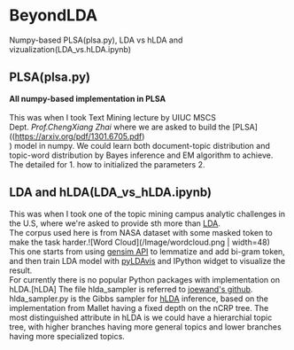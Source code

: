 # BeyondLDA
Numpy-based PLSA(plsa.py), LDA vs hLDA and vizualization(LDA_vs.hLDA.ipynb)

## PLSA(plsa.py)
**All numpy-based implementation in PLSA**<br/><br/>
This was when I took Text Mining lecture by UIUC MSCS Dept. _Prof.ChengXiang Zhai_ where we are asked to build the [PLSA]((https://arxiv.org/pdf/1301.6705.pdf) <br/>) model in numpy.
We could learn both document-topic distribution and topic-word distribution by Bayes inference and EM algorithm to achieve. The detailed for 1. how to initialized the parameters 2.<br/>

## LDA and hLDA(LDA_vs_hLDA.ipynb)
This was when I took one of the topic mining campus analytic challenges in the U.S, where we're asked to provide sth more than [LDA](http://www.jmlr.org/papers/volume3/blei03a/blei03a.pdf).<br/> The corpus used here is from NASA dataset with some masked token to make the task harder.![Word Cloud](/Image/wordcloud.png | width=48)<br/> 
This one starts from using [gensim API](https://radimrehurek.com/gensim/models/ldamodel.html) to lemmatize and add bi-gram token, and then train LDA model with [pyLDAvis](https://github.com/bmabey/pyLDAvis) and IPython widget to visualize the result.<br/> 
For currently there is no popular Python packages with implementation on hLDA.[hLDA] The file hlda_sampler is referred to [joewand's github](https://github.com/joewandy/hlda/blob/master/hlda/sampler.py). hlda_sampler.py is the Gibbs sampler for [hLDA](https://papers.nips.cc/paper/2466-hierarchical-topic-models-and-the-nested-chinese-restaurant-process.pdf) inference, based on the implementation from Mallet having a fixed depth on the nCRP tree. The most distinguished attribute in hLDA is we could have a hierarchial topic tree, with higher branches having more general topics and lower branches having more specialized topics.
